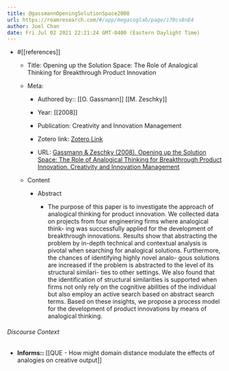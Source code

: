 ```yaml
---
title: @gassmannOpeningSolutionSpace2008
url: https://roamresearch.com/#/app/megacoglab/page/i70cs8nE4
author: Joel Chan
date: Fri Jul 02 2021 22:21:24 GMT-0400 (Eastern Daylight Time)
---
```


- #[[references]]

    - Title: Opening up the Solution Space: The Role of Analogical Thinking for Breakthrough Product Innovation

    - Meta:

        - Authored by:: [[O. Gassmann]] [[M. Zeschky]]

        - Year: [[2008]]

        - Publication: Creativity and Innovation Management

        - Zotero link: [Zotero Link](zotero://select/items/1_FFRDXWCA)

        - URL: [Gassmann & Zeschky (2008). Opening up the Solution Space: The Role of Analogical Thinking for Breakthrough Product Innovation. Creativity and Innovation Management](undefined)

    - Content

        - Abstract

            - The purpose of this paper is to investigate the approach of analogical thinking for product innovation. We collected data on projects from four engineering firms where analogical think- ing was successfully applied for the development of breakthrough innovations. Results show that abstracting the problem by in-depth technical and contextual analysis is pivotal when searching for analogical solutions. Furthermore, the chances of identifying highly novel analo- gous solutions are increased if the problem is abstracted to the level of its structural similari- ties to other settings. We also found that the identification of structural similarities is supported when firms not only rely on the cognitive abilities of the individual but also employ an active search based on abstract search terms. Based on these insights, we propose a process model for the development of product innovations by means of analogical thinking.

###### Discourse Context

- **Informs::** [[QUE - How might domain distance modulate the effects of analogies on creative output]]
